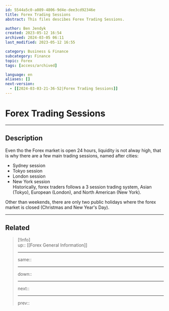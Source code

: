 ```yaml
---
id: 5544a5c0-a089-4806-9d4e-dee3cd92346e
title: Forex Trading Sessions
abstract: This files descibes Forex Trading Sessions.

author: Ben Jendyk
created: 2023-05-12 16:54
archived: 2024-03-05 06:11
last_modified: 2023-05-12 16:55

category: Business & Finance  
subcategory: Finance  
topic: Forex 
tags: [access/archived]

language: en
aliases: []
next-version:
  - [[2024-03-03-21-36-52|Forex Trading Sessions]]
---
```


# Forex Trading Sessions

---

## Description

Even tho the Forex market is open 24 hours, liquidity is not alway high, that is why there are a few main trading sessions, named after cities:

- Sydney session
- Tokyo session
- London session
- New York session  
Historically, forex traders follows a 3 session trading system, Asian (Tokyo), European (London), and North American (New York).

Other than weekends, there are only two public holidays where the forex market is closed (Christmas and New Year's Day).

---

## Related

> [!Info]  
> up:: [[Forex General Information]]
> - ---
> same::
> - ---
> down::
> - ---
> next::
> - ---
> prev::
